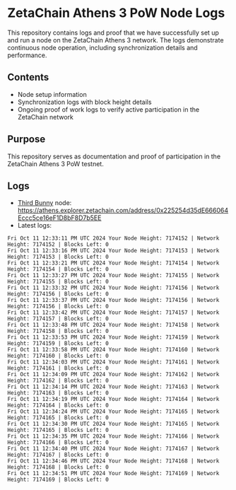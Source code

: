 # ZetaChain Athens 3 PoW Node Logs
This repository contains logs and proof that we have successfully set up and run a node on the ZetaChain Athens 3 network. The logs demonstrate continuous node operation, including synchronization details and performance.

## Contents
- Node setup information
- Synchronization logs with block height details
- Ongoing proof of work logs to verify active participation in the ZetaChain network

## Purpose
This repository serves as documentation and proof of participation in the ZetaChain Athens 3 PoW testnet.

## Logs

- [Third Bunny](https://thirdbunny.xyz/) node: https://athens.explorer.zetachain.com/address/0x225254d35dE666064Eccc5ce16eF1D8bF8D7b5EE
- Latest logs:
```
Fri Oct 11 12:33:11 PM UTC 2024 Your Node Height: 7174152 | Network Height: 7174152 | Blocks Left: 0
Fri Oct 11 12:33:16 PM UTC 2024 Your Node Height: 7174153 | Network Height: 7174153 | Blocks Left: 0
Fri Oct 11 12:33:21 PM UTC 2024 Your Node Height: 7174154 | Network Height: 7174154 | Blocks Left: 0
Fri Oct 11 12:33:27 PM UTC 2024 Your Node Height: 7174155 | Network Height: 7174155 | Blocks Left: 0
Fri Oct 11 12:33:32 PM UTC 2024 Your Node Height: 7174156 | Network Height: 7174156 | Blocks Left: 0
Fri Oct 11 12:33:37 PM UTC 2024 Your Node Height: 7174156 | Network Height: 7174156 | Blocks Left: 0
Fri Oct 11 12:33:42 PM UTC 2024 Your Node Height: 7174157 | Network Height: 7174157 | Blocks Left: 0
Fri Oct 11 12:33:48 PM UTC 2024 Your Node Height: 7174158 | Network Height: 7174158 | Blocks Left: 0
Fri Oct 11 12:33:53 PM UTC 2024 Your Node Height: 7174159 | Network Height: 7174159 | Blocks Left: 0
Fri Oct 11 12:33:58 PM UTC 2024 Your Node Height: 7174160 | Network Height: 7174160 | Blocks Left: 0
Fri Oct 11 12:34:03 PM UTC 2024 Your Node Height: 7174161 | Network Height: 7174161 | Blocks Left: 0
Fri Oct 11 12:34:09 PM UTC 2024 Your Node Height: 7174162 | Network Height: 7174162 | Blocks Left: 0
Fri Oct 11 12:34:14 PM UTC 2024 Your Node Height: 7174163 | Network Height: 7174163 | Blocks Left: 0
Fri Oct 11 12:34:19 PM UTC 2024 Your Node Height: 7174164 | Network Height: 7174164 | Blocks Left: 0
Fri Oct 11 12:34:24 PM UTC 2024 Your Node Height: 7174165 | Network Height: 7174165 | Blocks Left: 0
Fri Oct 11 12:34:30 PM UTC 2024 Your Node Height: 7174165 | Network Height: 7174165 | Blocks Left: 0
Fri Oct 11 12:34:35 PM UTC 2024 Your Node Height: 7174166 | Network Height: 7174166 | Blocks Left: 0
Fri Oct 11 12:34:40 PM UTC 2024 Your Node Height: 7174167 | Network Height: 7174167 | Blocks Left: 0
Fri Oct 11 12:34:46 PM UTC 2024 Your Node Height: 7174168 | Network Height: 7174168 | Blocks Left: 0
Fri Oct 11 12:34:51 PM UTC 2024 Your Node Height: 7174169 | Network Height: 7174169 | Blocks Left: 0
```
